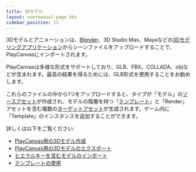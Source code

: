 ```yaml
---
title: 3Dモデル
layout: usermanual-page.hbs
sidebar_position: 11
---
```


3Dモデルとアニメーションは、[Blender][2]、3D Studio Max、Mayaなどの[3Dモデリングアプリケーション][1]からシーンファイルをアップロードすることで、PlayCanvasにインポートされます。

PlayCanvasは多様な形式をサポートしており、GLB、FBX、COLLADA、objなどが含まれます。最高の結果を得るためには、GLB形式を使用することをお勧めします。

これらのファイルの中から1つをアップロードすると、タイプが「モデル」の[ソースアセット][3]が作成され、モデルの階層を持つ「[テンプレート][7]」と「Render」アセットを含む複数の[ターゲットアセット][4]が生成されます。ゲーム内に「Template」のインスタンスを追加することができます。

詳しくは以下をご覧ください:

* [PlayCanvas用の3Dモデル作成][5]
* [PlayCanvas用の3Dモデルのエクスポート][6]
* [ヒエラルキーを含むモデルのインポート][8]
* [テンプレートの使用][9]

[1]: /user-manual/assets/models/building
[2]: https://www.blender.org/
[3]: /user-manual/glossary#source-asset
[4]: /user-manual/glossary#target-asset
[5]: /user-manual/assets/models/building
[6]: /user-manual/assets/models/exporting
[7]: /user-manual/assets/templates/
[8]: /user-manual/assets/import-pipeline/import-hierarchy/
[9]: /user-manual/templates/
